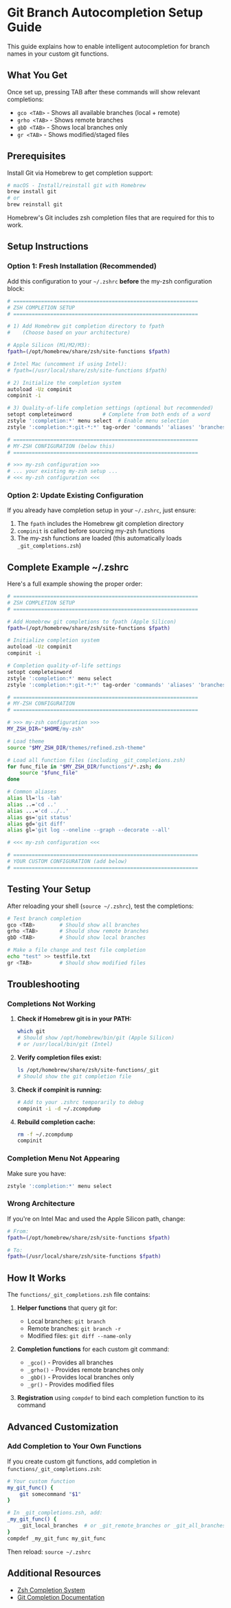# Git Branch Autocompletion Setup Guide

This guide explains how to enable intelligent autocompletion for branch names in your custom git functions.

## What You Get

Once set up, pressing TAB after these commands will show relevant completions:

- `gco <TAB>` - Shows all available branches (local + remote)
- `grho <TAB>` - Shows remote branches
- `gbD <TAB>` - Shows local branches only
- `gr <TAB>` - Shows modified/staged files

## Prerequisites

Install Git via Homebrew to get completion support:

```bash
# macOS - Install/reinstall git with Homebrew
brew install git
# or
brew reinstall git
```

Homebrew's Git includes zsh completion files that are required for this to work.

## Setup Instructions

### Option 1: Fresh Installation (Recommended)

Add this configuration to your `~/.zshrc` **before** the my-zsh configuration block:

```bash
# ============================================================
# ZSH COMPLETION SETUP
# ============================================================

# 1) Add Homebrew git completion directory to fpath
#    (Choose based on your architecture)

# Apple Silicon (M1/M2/M3):
fpath=(/opt/homebrew/share/zsh/site-functions $fpath)

# Intel Mac (uncomment if using Intel):
# fpath=(/usr/local/share/zsh/site-functions $fpath)

# 2) Initialize the completion system
autoload -Uz compinit
compinit -i

# 3) Quality-of-life completion settings (optional but recommended)
setopt completeinword          # Complete from both ends of a word
zstyle ':completion:*' menu select  # Enable menu selection
zstyle ':completion:*:git-*:*' tag-order 'commands' 'aliases' 'branches' 'remotes' 'tags'

# ============================================================
# MY-ZSH CONFIGURATION (below this)
# ============================================================

# >>> my-zsh configuration >>>
# ... your existing my-zsh setup ...
# <<< my-zsh configuration <<<
```

### Option 2: Update Existing Configuration

If you already have completion setup in your `~/.zshrc`, just ensure:

1. The `fpath` includes the Homebrew git completion directory
2. `compinit` is called before sourcing my-zsh functions
3. The my-zsh functions are loaded (this automatically loads `_git_completions.zsh`)

## Complete Example ~/.zshrc

Here's a full example showing the proper order:

```bash
# ============================================================
# ZSH COMPLETION SETUP
# ============================================================

# Add Homebrew git completions to fpath (Apple Silicon)
fpath=(/opt/homebrew/share/zsh/site-functions $fpath)

# Initialize completion system
autoload -Uz compinit
compinit -i

# Completion quality-of-life settings
setopt completeinword
zstyle ':completion:*' menu select
zstyle ':completion:*:git-*:*' tag-order 'commands' 'aliases' 'branches' 'remotes' 'tags'

# ============================================================
# MY-ZSH CONFIGURATION
# ============================================================

# >>> my-zsh configuration >>>
MY_ZSH_DIR="$HOME/my-zsh"

# Load theme
source "$MY_ZSH_DIR/themes/refined.zsh-theme"

# Load all function files (including _git_completions.zsh)
for func_file in "$MY_ZSH_DIR/functions"/*.zsh; do
    source "$func_file"
done

# Common aliases
alias ll='ls -lah'
alias ..='cd ..'
alias ...='cd ../..'
alias gs='git status'
alias gd='git diff'
alias gl='git log --oneline --graph --decorate --all'

# <<< my-zsh configuration <<<

# ============================================================
# YOUR CUSTOM CONFIGURATION (add below)
# ============================================================
```

## Testing Your Setup

After reloading your shell (`source ~/.zshrc`), test the completions:

```bash
# Test branch completion
gco <TAB>        # Should show all branches
grho <TAB>       # Should show remote branches
gbD <TAB>        # Should show local branches

# Make a file change and test file completion
echo "test" >> testfile.txt
gr <TAB>         # Should show modified files
```

## Troubleshooting

### Completions Not Working

1. **Check if Homebrew git is in your PATH:**
   ```bash
   which git
   # Should show /opt/homebrew/bin/git (Apple Silicon)
   # or /usr/local/bin/git (Intel)
   ```

2. **Verify completion files exist:**
   ```bash
   ls /opt/homebrew/share/zsh/site-functions/_git
   # Should show the git completion file
   ```

3. **Check if compinit is running:**
   ```bash
   # Add to your .zshrc temporarily to debug
   compinit -i -d ~/.zcompdump
   ```

4. **Rebuild completion cache:**
   ```bash
   rm -f ~/.zcompdump
   compinit
   ```

### Completion Menu Not Appearing

Make sure you have:
```bash
zstyle ':completion:*' menu select
```

### Wrong Architecture

If you're on Intel Mac and used the Apple Silicon path, change:
```bash
# From:
fpath=(/opt/homebrew/share/zsh/site-functions $fpath)

# To:
fpath=(/usr/local/share/zsh/site-functions $fpath)
```

## How It Works

The `functions/_git_completions.zsh` file contains:

1. **Helper functions** that query git for:
   - Local branches: `git branch`
   - Remote branches: `git branch -r`
   - Modified files: `git diff --name-only`

2. **Completion functions** for each custom git command:
   - `_gco()` - Provides all branches
   - `_grho()` - Provides remote branches only
   - `_gbD()` - Provides local branches only
   - `_gr()` - Provides modified files

3. **Registration** using `compdef` to bind each completion function to its command

## Advanced Customization

### Add Completion to Your Own Functions

If you create custom git functions, add completion in `functions/_git_completions.zsh`:

```bash
# Your custom function
my_git_func() {
    git somecommand "$1"
}

# In _git_completions.zsh, add:
_my_git_func() {
    _git_local_branches  # or _git_remote_branches or _git_all_branches
}
compdef _my_git_func my_git_func
```

Then reload: `source ~/.zshrc`

## Additional Resources

- [Zsh Completion System](https://zsh.sourceforge.io/Doc/Release/Completion-System.html)
- [Git Completion Documentation](https://git-scm.com/book/en/v2/Appendix-A%3A-Git-in-Other-Environments-Git-in-Zsh)

